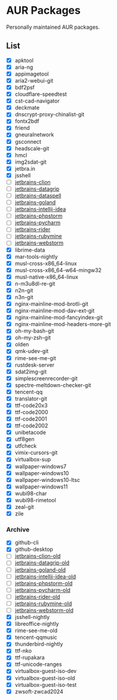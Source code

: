# AUR Packages

Personally maintained AUR packages.

## List

- [X] apktool
- [X] aria-ng
- [X] appimagetool
- [X] aria2-webui-git
- [X] bdf2psf
- [X] cloudflare-speedtest
- [X] cst-cad-navigator
- [X] deckmate
- [X] dnscrypt-proxy-chinalist-git
- [X] fontx2bdf
- [X] friend
- [X] gneuralnetwork
- [X] gsconnect
- [X] headscale-git
- [X] hmcl
- [X] img2sdat-git
- [X] jetbra.in
- [X] jsshell
- [ ] [jetbrains-clion]
- [ ] [jetbrains-datagrip]
- [ ] [jetbrains-dataspell]
- [ ] [jetbrains-goland]
- [ ] [jetbrains-intellij-idea]
- [ ] [jetbrains-phpstorm]
- [ ] [jetbrains-pycharm]
- [ ] [jetbrains-rider]
- [ ] [jetbrains-rubymine]
- [ ] [jetbrains-webstorm]
- [X] librime-data
- [X] mar-tools-nightly
- [X] musl-cross-x86_64-linux
- [X] musl-cross-x86_64-w64-mingw32
- [X] musl-native-x86_64-linux
- [X] n-m3u8dl-re-git
- [X] n2n-git
- [X] n3n-git
- [X] nginx-mainline-mod-brotli-git
- [X] nginx-mainline-mod-dav-ext-git
- [X] nginx-mainline-mod-fancyindex-git
- [X] nginx-mainline-mod-headers-more-git
- [X] oh-my-bash-git
- [X] oh-my-zsh-git
- [X] olden
- [X] qmk-udev-git
- [X] rime-see-me-git
- [X] rustdesk-server
- [X] sdat2img-git
- [X] simplescreenrecorder-git
- [X] spectre-meltdown-checker-git
- [X] tencent-qq
- [X] translator-git
- [X] ttf-code20x3
- [X] ttf-code2000
- [X] ttf-code2001
- [X] ttf-code2002
- [X] unibetacode
- [X] utf8gen
- [X] utfcheck
- [X] vimix-cursors-git
- [X] virtualbox-sup
- [X] wallpaper-windows7
- [X] wallpaper-windows10
- [X] wallpaper-windows10-ltsc
- [X] wallpaper-windows11
- [X] wubi98-char
- [X] wubi98-rimetool
- [X] zeal-git
- [X] zile

[jetbrains-clion]: https://github.com/kitty-panics/aur-jetbrains-ide/tree/master/jetbrains-clion
[jetbrains-datagrip]: https://github.com/kitty-panics/aur-jetbrains-ide/tree/master/jetbrains-datagrip
[jetbrains-dataspell]: https://github.com/kitty-panics/aur-jetbrains-ide/tree/master/jetbrains-dataspell
[jetbrains-goland]: https://github.com/kitty-panics/aur-jetbrains-ide/tree/master/jetbrains-goland
[jetbrains-intellij-idea]: https://github.com/kitty-panics/aur-jetbrains-ide/tree/master/jetbrains-intellij-idea
[jetbrains-phpstorm]: https://github.com/kitty-panics/aur-jetbrains-ide/tree/master/jetbrains-phpstorm
[jetbrains-pycharm]: https://github.com/kitty-panics/aur-jetbrains-ide/tree/master/jetbrains-pycharm
[jetbrains-rider]: https://github.com/kitty-panics/aur-jetbrains-ide/tree/master/jetbrains-rider
[jetbrains-rubymine]: https://github.com/kitty-panics/aur-jetbrains-ide/tree/master/jetbrains-rubymine
[jetbrains-webstorm]: https://github.com/kitty-panics/aur-jetbrains-ide/tree/master/jetbrains-webstorm

### Archive

- [x] github-cli
- [x] github-desktop
- [ ] [jetbrains-clion-old]
- [ ] [jetbrains-datagrip-old]
- [ ] [jetbrains-goland-old]
- [ ] [jetbrains-intellij-idea-old]
- [ ] [jetbrains-phpstorm-old]
- [ ] [jetbrains-pycharm-old]
- [ ] [jetbrains-rider-old]
- [ ] [jetbrains-rubymine-old]
- [ ] [jetbrains-webstorm-old]
- [x] jsshell-nightly
- [x] libreoffice-nightly
- [x] rime-see-me-old
- [x] tencent-qqmusic
- [x] thunderbird-nightly
- [x] ttf-nko
- [x] ttf-rupakara
- [x] ttf-unicode-ranges
- [x] virtualbox-guest-iso-dev
- [x] virtualbox-guest-iso-old
- [x] virtualbox-guest-iso-test
- [x] zwsoft-zwcad2024

[jetbrains-clion-old]: https://github.com/kitty-panics/aur-jetbrains-ide/tree/master/jetbrains-clion-old
[jetbrains-datagrip-old]: https://github.com/kitty-panics/aur-jetbrains-ide/tree/master/jetbrains-datagrip-old
[jetbrains-goland-old]: https://github.com/kitty-panics/aur-jetbrains-ide/tree/master/jetbrains-goland-old
[jetbrains-intellij-idea-old]: https://github.com/kitty-panics/aur-jetbrains-ide/tree/master/jetbrains-intellij-idea-old
[jetbrains-phpstorm-old]: https://github.com/kitty-panics/aur-jetbrains-ide/tree/master/jetbrains-phpstorm-old
[jetbrains-pycharm-old]: https://github.com/kitty-panics/aur-jetbrains-ide/tree/master/jetbrains-pycharm-old
[jetbrains-rider-old]: https://github.com/kitty-panics/aur-jetbrains-ide/tree/master/jetbrains-rider-old
[jetbrains-rubymine-old]: https://github.com/kitty-panics/aur-jetbrains-ide/tree/master/jetbrains-rubymine-old
[jetbrains-webstorm-old]: https://github.com/kitty-panics/aur-jetbrains-ide/tree/master/jetbrains-webstorm-old
